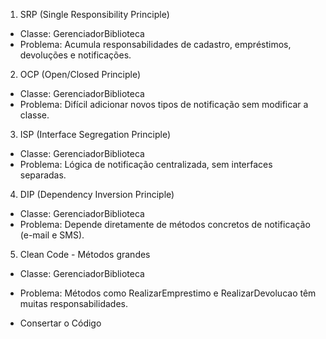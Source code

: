 1. SRP (Single Responsibility Principle)
- Classe: GerenciadorBiblioteca
- Problema: Acumula responsabilidades de cadastro, empréstimos, devoluções e notificações.

2. OCP (Open/Closed Principle)
- Classe: GerenciadorBiblioteca
- Problema: Difícil adicionar novos tipos de notificação sem modificar a classe.

3. ISP (Interface Segregation Principle)
- Classe: GerenciadorBiblioteca
- Problema: Lógica de notificação centralizada, sem interfaces separadas.

4. DIP (Dependency Inversion Principle)
- Classe: GerenciadorBiblioteca
- Problema: Depende diretamente de métodos concretos de notificação (e-mail e SMS).

5. Clean Code - Métodos grandes
- Classe: GerenciadorBiblioteca
- Problema: Métodos como RealizarEmprestimo e RealizarDevolucao têm muitas responsabilidades.

- Consertar o Código

